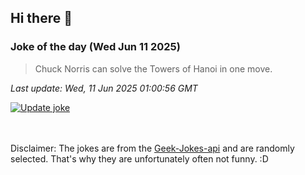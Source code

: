 ## Hi there 👋

### Joke of the day (Wed Jun 11 2025)
<!-- joke -->
>Chuck Norris can solve the Towers of Hanoi in one move.
<!-- /joke -->

*Last update: Wed, 11 Jun 2025 01:00:56 GMT*

[![Update joke](https://github.com/nclskfm/nclskfm/actions/workflows/joke.yml/badge.svg)](https://github.com/nclskfm/nclskfm/actions/workflows/joke.yml)

<br><br>
Disclaimer: The jokes are from the [Geek-Jokes-api](https://github.com/sameerkumar18/geek-joke-api) and are randomly selected. That's why they are unfortunately often not funny. :D
